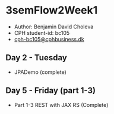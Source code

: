 # 3semFlow2Week1
- Author: Benjamin David Choleva
- CPH student-id: bc105
- cph-bc105@cphbusiness.dk


## Day 2 - Tuesday

* JPADemo (complete)

## Day 5 - Friday (part 1-3)

* Part 1-3 REST with JAX RS (Complete)